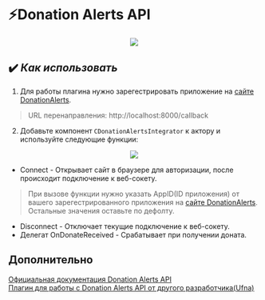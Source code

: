 # ⚡️Donation Alerts API

<p align="center">
<img src="https://i.imgur.com/l9OoaYG.png"></a>
</p>


## ✔️ _Как использовать_

1. Для работы плагина нужно зарегестрировать приложение на [сайте DonationAlerts](https://www.donationalerts.com/application/clients).
> URL перенаправления: http://localhost:8000/callback

2. Добавьте компонент `CDonationAlertsIntegrator` к актору и используйте следующие функции:

<p align="center">
<img src="https://i.imgur.com/NowPA5D.png"></a>
</p>

- Connect - Открывает сайт в браузере для авторизации, после происходит подключение к веб-сокету. 
> При вызове функции нужно указать AppID(ID приложения) от вашего зарегестрированного приложения на [сайте DonationAlerts](https://www.donationalerts.com/application/clients). Остальные значения оставьте по дефолту.

- Disconnect - Отключает текущие подключение к веб-сокету.
- Делегат OnDonateReceived - Срабатывает при получении доната.

## Дополнительно
[Официальная документация Donation Alerts API](https://www.donationalerts.com/apidoc)
<br>[Плагин для работы с Donation Alerts API от другого разработчика(Ufna)](https://github.com/ufna/DonationAlerts)
